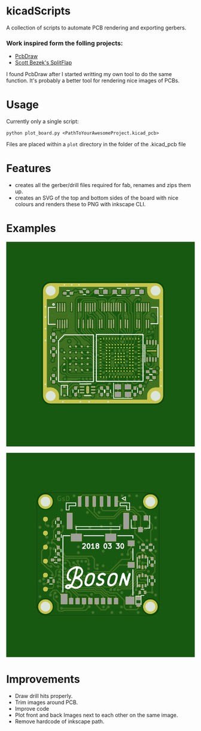 # kicadScripts
A collection of scripts to automate PCB rendering and exporting gerbers.

### Work inspired form the folling projects:
* [PcbDraw](https://github.com/yaqwsx/PcbDraw)
* [Scott Bezek's SplitFlap](https://github.com/scottbez1/splitflap)

I found PcbDraw after I started writting my own tool to do the same function. It's probably a better tool for rendering nice images of PCBs. 

# Usage #
Currently only a single script:

	python plot_board.py <PathToYourAwesomeProject.kicad_pcb>

Files are placed within a `plot` directory in the folder of the .kicad_pcb file

# Features #

* creates all the gerber/drill files required for fab, renames and zips them up.
* creates an SVG of the top and bottom sides of the board with nice colours and renders these to PNG with inkscape CLI.

# Examples #

![alt-text](Example/bosonFrameGrabber-Front.png "bosonFrameGrabber Front")

![alt-text](Example/bosonFrameGrabber-Back.png "bosonFrameGrabber Front")

# Improvements

- Draw drill hits properly.
- Trim images around PCB.
- Improve code
- Plot front and back Images next to each other on the same image.
- Remove hardcode of inkscape path.